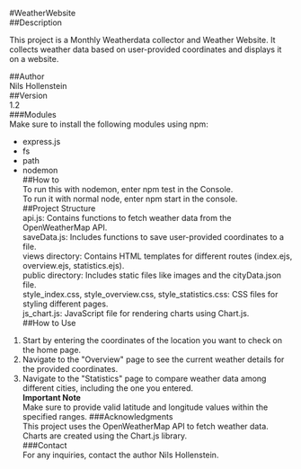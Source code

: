 #WeatherWebsite  
##Description  

This project is a Monthly Weatherdata collector and Weather Website. It collects weather data based on user-provided coordinates and displays it on a website.  

##Author  
Nils Hollenstein  
##Version  
1.2  
###Modules  
Make sure to install the following modules using npm:  

- express.js
- fs
- path
- nodemon  
##How to   
To run this with nodemon, enter npm test in the Console.  
To run it with normal node, enter npm start in the console.  
##Project Structure  
api.js: Contains functions to fetch weather data from the OpenWeatherMap API.  
saveData.js: Includes functions to save user-provided coordinates to a file.  
views directory: Contains HTML templates for different routes (index.ejs, overview.ejs, statistics.ejs).  
public directory: Includes static files like images and the cityData.json file.  
style_index.css, style_overview.css, style_statistics.css: CSS files for styling different pages.  
js_chart.js: JavaScript file for rendering charts using Chart.js.  
##How to Use  
1. Start by entering the coordinates of the location you want to check on the home page.  
2. Navigate to the "Overview" page to see the current weather details for the provided coordinates.  
3. Navigate to the "Statistics" page to compare weather data among different cities, including the one you entered.  
**Important Note**  
Make sure to provide valid latitude and longitude values within the specified ranges.
###Acknowledgments  
This project uses the OpenWeatherMap API to fetch weather data.  
Charts are created using the Chart.js library.  
###Contact  
For any inquiries, contact the author Nils Hollenstein.  
